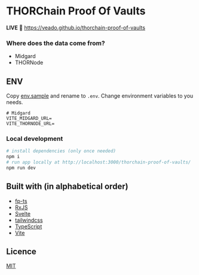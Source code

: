 # THORChain Proof Of Vaults

**LIVE** :eyes: https://veado.github.io/thorchain-proof-of-vaults

### Where does the data come from?

- Midgard
- THORNode

## ENV

Copy [env.sample](env.sample) and rename to `.env`. Change environment variables to you needs.

```
# Midgard
VITE_MIDGARD_URL=
VITE_THORNODE_URL=
```

### Local development

```bash
# install dependencies (only once needed)
npm i
# run app locally at http://localhost:3000/thorchain-proof-of-vaults/
npm run dev
```

## Built with (in alphabetical order)

- [fp-ts](https://gcanti.github.io/fp-ts/)
- [RxJS](https://rxjs.dev)
- [Svelte](https://svelte.dev)
- [tailwindcss](https://tailwindcss.com)
- [TypeScript](https://www.typescriptlang.org/)
- [Vite](https://vitejs.dev/)

## Licence

[MIT](./LICENSE)
